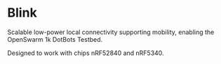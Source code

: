 # Blink

Scalable low-power local connectivity supporting mobility, enabling the OpenSwarm 1k DotBots Testbed.

Designed to work with chips nRF52840 and nRF5340.

